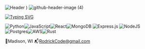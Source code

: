 
![Header](https://github.com/rodrickCode97/rodrickCode97/assets/116767605/d5d4e503-7e7f-4efd-bcca-c9265ff62feb)
)
![github-header-image (4)](https://github.com/rodrickCode97/rodrickCode97/assets/116767605/cb565fca-7522-45cf-8921-c3c712365e7a)



[![Typing SVG](https://readme-typing-svg.demolab.com?font=Fira+Code&pause=991&color=51F700&random=false&width=435&lines=Hi%2C+My+name+is+Rodrick+;Software+Engineer+interested+in+;%E2%9C%A8+AR%2C+VR+%E2%9C%A8+;CyberSecurity;Helldivers2)](https://git.io/typing-svg)

 ![Python](https://img.shields.io/badge/python-3670A0?style=for-the-badge&logo=python&logoColor=ffdd54)![JavaScript](https://img.shields.io/badge/javascript-%23323330.svg?style=for-the-badge&logo=javascript&logoColor=%23F7DF1E)![React](https://img.shields.io/badge/react-%2320232a.svg?style=for-the-badge&logo=react&logoColor=%2361DAFB)![MongoDB](https://img.shields.io/badge/MongoDB-%234ea94b.svg?style=for-the-badge&logo=mongodb&logoColor=white) ![Express.js](https://img.shields.io/badge/express.js-%23404d59.svg?style=for-the-badge&logo=express&logoColor=%2361DAFB) ![NodeJS](https://img.shields.io/badge/node.js-6DA55F?style=for-the-badge&logo=node.js&logoColor=white) ![Postgres](https://img.shields.io/badge/postgres-%23316192.svg?style=for-the-badge&logo=postgresql&logoColor=white)![AWS](https://img.shields.io/badge/AWS-%23FF9900.svg?style=for-the-badge&logo=amazon-aws&logoColor=white)![Rust](https://img.shields.io/badge/rust-%23000000.svg?style=for-the-badge&logo=rust&logoColor=white)

  📍Madison, WI
  📬RodrickCode@gmail.com

<!--
**rodrickCode97/rodrickCode97** is a ✨ _special_ ✨ repository because its `README.md` (this file) appears on your GitHub profile.

Here are some ideas to get you started:

- 🔭 I’m currently working on ...
- 🌱 I’m currently learning ...!

- 👯 I’m looking to collaborate on ...
- 🤔 I’m looking for help with ...
- 💬 Ask me about ...
- 📫 How to reach me: ...
- 😄 Pronouns: ...
- ⚡ Fun fact: ...
-->
